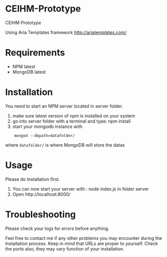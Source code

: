 # CEIHM-Prototype
CEIHM Prototype

Using Aria Templates framework
http://ariatemplates.com/

# Requirements

- NPM latest
- MongoDB latest

# Installation

You need to start an NPM server located in server folder.

1. make sure latest version of npm is installed on your system
2. go into server folder with a terminal and type: npm install
3. start your mongodb instance with
```
    mongod --dbpath=datafolder/
```
where ``datafolder/`` is where MongoDB will store the datas

# Usage

Please do Installation first.

1. You can now start your server with : node index.js in folder server
2. Open http://localhost:8000/


# Troubleshooting

Please check your logs for errors before anything.

Feel free to contact me if any other problems you may encounter during the Installation process.
Keep in mind that URLs are proper to yourself. Check the ports also, they may vary function of your installation.
